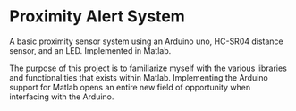 # Proximity Alert System
A basic proximity sensor system using an Arduino uno, HC-SR04 distance sensor, and an LED. Implemented in Matlab.

The purpose of this project is to familiarize myself with the various libraries and functionalities that exists within Matlab. Implementing the Arduino support for Matlab opens an entire new field of opportunity when interfacing with the Arduino. 
